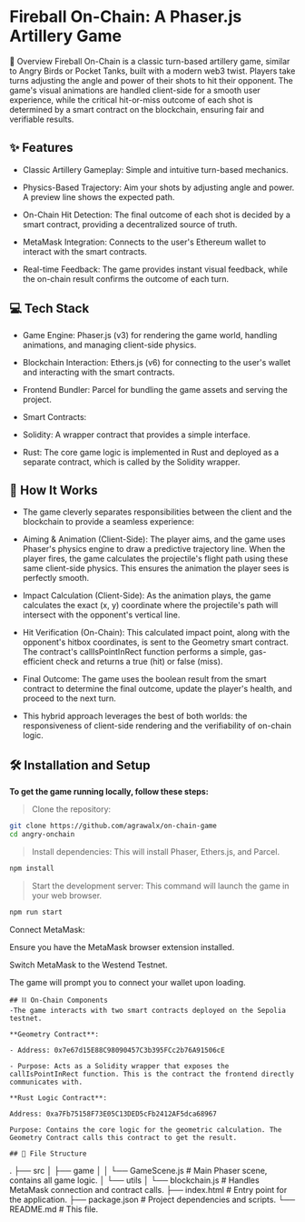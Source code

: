 # Fireball On-Chain: A Phaser.js Artillery Game

📖 Overview
 Fireball On-Chain is a classic turn-based artillery game, similar to Angry Birds or Pocket Tanks, built with a modern web3 twist. Players take turns adjusting the angle and power of their shots to hit their opponent. The game's visual animations are handled client-side for a smooth user experience, while the critical hit-or-miss outcome of each shot is determined by a smart contract on the blockchain, ensuring fair and verifiable results.

## ✨ Features
* Classic Artillery Gameplay: Simple and intuitive turn-based mechanics.

* Physics-Based Trajectory: Aim your shots by adjusting angle and power. A preview line shows the expected path.

* On-Chain Hit Detection: The final outcome of each shot is decided by a smart contract, providing a decentralized source of truth.

* MetaMask Integration: Connects to the user's Ethereum wallet to interact with the smart contracts.

* Real-time Feedback: The game provides instant visual feedback, while the on-chain result confirms the outcome of each turn.

## 💻 Tech Stack
* Game Engine: Phaser.js (v3) for rendering the game world, handling animations, and managing client-side physics.

- Blockchain Interaction: Ethers.js (v6) for connecting to the user's wallet and interacting with the smart contracts.

- Frontend Bundler: Parcel for bundling the game assets and serving the project.

- Smart Contracts:

- Solidity: A wrapper contract that provides a simple interface.

- Rust: The core game logic is implemented in Rust and deployed as a separate contract, which is called by the Solidity wrapper.

## 🚀 How It Works
- The game cleverly separates responsibilities between the client and the blockchain to provide a seamless experience:

- Aiming & Animation (Client-Side): The player aims, and the game uses Phaser's physics engine to draw a predictive trajectory line. When the player fires, the game calculates the projectile's flight path using these same client-side physics. This ensures the animation the player sees is perfectly smooth.

- Impact Calculation (Client-Side): As the animation plays, the game calculates the exact (x, y) coordinate where the projectile's path will intersect with the opponent's vertical line.

- Hit Verification (On-Chain): This calculated impact point, along with the opponent's hitbox coordinates, is sent to the Geometry smart contract. The contract's callIsPointInRect function performs a simple, gas-efficient check and returns a true (hit) or false (miss).

- Final Outcome: The game uses the boolean result from the smart contract to determine the final outcome, update the player's health, and proceed to the next turn.

- This hybrid approach leverages the best of both worlds: the responsiveness of client-side rendering and the verifiability of on-chain logic.

## 🛠️ Installation and Setup
**To get the game running locally, follow these steps:**

> Clone the repository:
```sh
git clone https://github.com/agrawalx/on-chain-game
cd angry-onchain
```
> Install dependencies:
This will install Phaser, Ethers.js, and Parcel.
```bash
npm install
```
>Start the development server:
>This command will launch the game in your web browser.
```sh
npm run start
```
Connect MetaMask:

Ensure you have the MetaMask browser extension installed.

Switch MetaMask to the Westend Testnet.

The game will prompt you to connect your wallet upon loading.
```
## ⛓️ On-Chain Components
-The game interacts with two smart contracts deployed on the Sepolia testnet.

**Geometry Contract**:

- Address: 0x7e67d15E88C98090457C3b395FCc2b76A91506cE

- Purpose: Acts as a Solidity wrapper that exposes the callIsPointInRect function. This is the contract the frontend directly communicates with.

**Rust Logic Contract**:

Address: 0xa7Fb75158F73E05C13DED5cFb2412AF5dca68967

Purpose: Contains the core logic for the geometric calculation. The Geometry Contract calls this contract to get the result.

## 📁 File Structure
```
.
├── src
│   ├── game
│   │   └── GameScene.js     # Main Phaser scene, contains all game logic.
│   └── utils
│       └── blockchain.js    # Handles MetaMask connection and contract calls.
├── index.html               # Entry point for the application.
├── package.json             # Project dependencies and scripts.
└── README.md                # This file.
```
